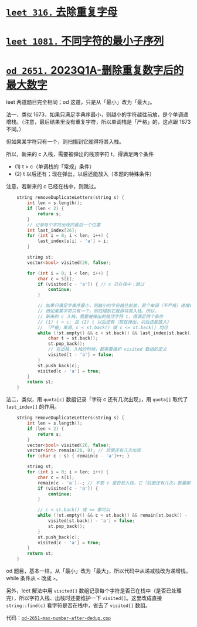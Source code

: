 # [`leet 316.` 去除重复字母](https://leetcode.cn/problems/remove-duplicate-letters/)
# [`leet 1081.` 不同字符的最小子序列](https://leetcode.cn/problems/smallest-subsequence-of-distinct-characters) 
# [`od 2651.` 2023Q1A-删除重复数字后的最大数字](https://oj.algomooc.com/problem.php?id=2651)

leet 两道题目完全相同；od 这道，只是从「最小」改为「最大」。

法一，类似 1673，如果只满足字典序最小，则越小的字符越往前放，是个单调递增栈。（注意，最后结果里没有重复字符，所以单调栈是「严格」的，这点跟 1673 不同。）

但如果某字符只有一个，则扫描到它就得将其入栈。

所以，新来的 c 入栈，需要被弹出的栈顶字符 t，得满足两个条件
- (1) t > c（单调栈的「常规」条件）
- (2) t 以后还有；现在弹出，以后还能放入（本题的特殊条件）

注意，若新来的 c 已经在栈中，则跳过。

```cpp
    string removeDuplicateLetters(string s) {
        int len = s.length();
        if (len < 2) {
            return s;
        }
        // 记录每个字符出现的最后一个位置
        int last_index[26];
        for (int i = 0; i < len; i++) {
            last_index[s[i] - 'a'] = i;
        }

        string st;
        vector<bool> visited(26, false);

        for (int i = 0; i < len; i++) {
            char c = s[i];
            if (visited[c - 'a']) { // c 已在栈中：跳过
                continue;
            }

            // 如果只满足字典序最小，则越小的字符越往前放，是个单调（不严格）递增栈。
            // 但如果某字符只有一个，则扫描到它就得将其入栈。所以，
            // 新来的 c 入栈，需要被弹出的栈顶字符 t，得满足两个条件
            // (1) t > c; 且 (2) t 以后还有（现在弹出，以后还能放入）
            // 「严格」单调，c < st.back() 或 c <= st.back() 均可
            while (!st.empty() && c < st.back() && last_index[st.back() - 'a'] > i) {
                char t = st.back();
                st.pop_back();
                // 在出栈、入栈的时候，都需要维护 visited 数组的定义
                visited[t - 'a'] = false;
            }
            st.push_back(c);
            visited[c - 'a'] = true;
        }
        return st;
    }
```

法二，类似，用 `quota[c]` 数组记录「字符 c 还有几次出现」，用 `quota[]` 取代了 `last_index[]` 的作用。

```cpp
    string removeDuplicateLetters(string s) {
        int len = s.length();
        if (len < 2) {
            return s;
        }
        vector<bool> visited(26, false);
        vector<int> remain(26, 0); // 后面还有几次出现
        for (char c : s) { remain[c - 'a']++; }

        string st;
        for (int i = 0; i < len; i++) {
            char c = s[i];
            remain[c - 'a']--; // 不管 c 是否放入栈，它「后面还有几次」数量都减一
            if (visited[c - 'a']) {
                continue;
            }

            // c < st.back() 或 <= 都可以
            while (!st.empty() && c < st.back() && remain[st.back() - 'a'] > 0) {
                visited[st.back() - 'a'] = false;
                st.pop_back();
            }
            st.push_back(c);
            visited[c - 'a'] = true;
        }
        return st;
    }
```

od 题目，基本一样，从「最小」改为「最大」，所以代码中从递减栈改为递增栈，while 条件从 `<` 改成 `>`。

另外，leet 解法中用 `visited[]` 数组记录每个字符是否已在栈中（是否已处理完），所以字符入栈、出栈时还要维护一下 `visited[]`。这里改成直接 `string::find(c)` 看字符是否在栈中，省去了 `visited[]` 数组。

代码：[`od-2651-max-number-after-dedup.cpp`](code/od-2651-max-number-after-dedup.cpp)

